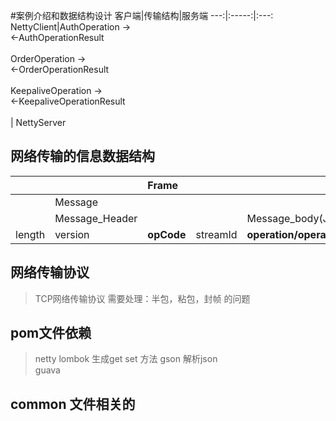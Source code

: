 #案例介绍和数据结构设计
客户端|传输结构|服务端
---:|:-----:|:---:
NettyClient|AuthOperation -> <br> <-AuthOperationResult <br> <br> OrderOperation ->  <br> <-OrderOperationResult <br> <br> KeepaliveOperation ->  <br> <-KeepaliveOperationResult <br> <br>  | NettyServer


## 网络传输的信息数据结构
|&emsp;|&emsp;|Frame|&emsp;|&emsp;
|:---|:-----|:---|:---|:---
&emsp;|Message|&emsp;|&emsp;|&emsp;
&emsp;|Message_Header|&emsp;|&emsp;|Message_body(JSON)
length|version|**opCode**|streamId|**operation/operation_result**

## 网络传输协议
> TCP网络传输协议
> 需要处理：半包，粘包，封帧 的问题 

## pom文件依赖
> netty
> lombok 生成get set 方法
> gson 解析json  
> guava

## common 文件相关的

 

      
 